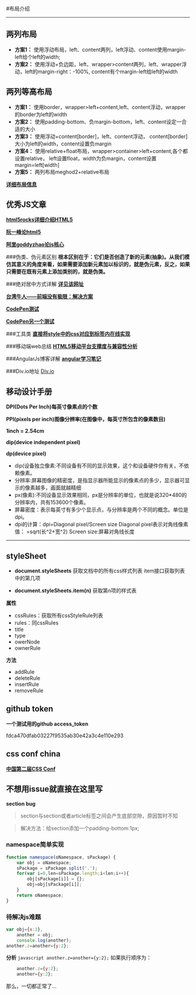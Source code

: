 #布局介绍
________________
## 两列布局
* **方案1：**
  使用浮动布局，left、content两列，left浮动、content使用margin-left给个left的width;
* **方案2：**
  使用浮动+负边距，left、wrapper>content两列，left、wrapper浮动，left的margin-right：-100%,
content有个margin-left给left的width

## 两列等高布局
 * **方案1：**
  使用border，wrapper>left+content,left、content浮动，wrapper的border为left的width
 * **方案2：**
  使用padding-bottom、负margin-bottom，left、content设定一合适的大小
 * **方案3：**
  使用浮动+content[border]，left、content浮动，
content[border]大小为left的width，content设置负margin
 * **方案4：**
  使用relative+float布局，wrapper>container>left+content,各个都设置relative，
left设置float，width为负margin，content设置margin=left[width]
 * **方案5：**
  两列布局meghod2+relative布局 

[**详细布局信息**](http://www.cnblogs.com/jununx/p/3336553.html)
## 优秀JS文章
[**html5rocks详细介绍HTML5**](http://slides.html5rocks.com/#landing-slide) 

[**阮一峰论html5**](http://javascript.ruanyifeng.com/#introduction)

[**阿里goddyzhao论js核心**](http://goddyzhao.tumblr.com/JavaScript-Internal)

###伪类、伪元素区别
 **根本区别在于：它们是否创造了新的元素(抽象)。从我们模仿其意义的角度来看，如果需要添加新元素加以标识的，就是伪元素，反之，如果只需要在既有元素上添加类别的，就是伪类。**
 
###绝对居中方式详解
[**详见该网址**](http://blog.csdn.net/freshlover/article/details/11579669)

[**台湾牛人——前端没有极限：解决方案**](http://wcc723.github.io/css/2015/01/16/css-magic/)

[**CodePen测试**](http://codepen.io/KatieK2/pen/AbxGr)

[**CodePen另一个测试**](http://codepen.io/thirdtiu/pen/fjnxd)

###工具类
[**直接将style中的css对应到标签内在线实现**](http://templates.mailchimp.com/resources/inline-css/)

###移动端web总结
[**HTML5移动平台支撑度与兼容性分析**](http://zhangdaiping.iteye.com/blog/1645363)

###AngularJs博客详解
[**angular学习笔记**](http://www.cnblogs.com/lcllao/tag/%E7%AC%94%E8%AE%B0/)

###Div.io地址
[Div.io](http://div.io/user/1811)

## 移动设计手册
**DPI(Dots Per Inch)每英寸像素点的个数**

**PPI(pixels per inch)图像分辨率(在图像中，每英寸所包含的像素数目)**

**1inch = 2.54cm**

**dip(device independent pixel)**

**dp(device pixel)**

+ dip(设备独立像素:不同设备有不同的显示效果，这个和设备硬件你有关，不依赖像素。
+ 分辨率:屏幕图像的精密度，是指显示器所能显示的像素点的多少，显示器可显示的像素越多，画面就越精细
+ px(像素):不同设备显示效果相同，px是分辨率的单位，也就是说320*480的分辨率内，共有153600个像素。
+ 屏幕密度：表示每英寸有多少个显示点，与分辨率是两个不同的概念。单位是dpi。
+ dpi的计算：dpi=Diagonal pixel/Screen size
	Diagonal pixel表示对角线像素值：
	=sqrt(长^2+宽^2)
	Screen size:屏幕对角线长度

-------------------------------------------------------

## styleSheet

+ **document.styleSheets**
	获取文档中的所有css样式列表
item接口获取列表中的第几项

+ **document.styleSheets.item(n)**
	获取第n项的样式表

**属性**
+ cssRules：获取所有cssStyleRule列表
+ rules：同cssRules
+ title
+ type
+ owerNode
+ ownerRule

**方法**
+ addRule
+ deleteRule
+ insertRule
+ removeRule

## github token 
**一个测试用的github access_token**

fdca470dfab03227f9535ab30e42a3c4e110e293

## css conf china
[**中国第二届CSS Conf**](http://www.w3ctech.com/topic/1463)

## 不想用issue就直接在这里写
**section bug**
> section与section或者article标签之间会产生底部空隙，原因暂时不知

> 解决方法：给section添加一个padding-bottom:1px;

### namespace简单实现
``` javascript
function namespace(oNamespace, sPackage) {
    var obj = oNamespace;
    sPackage = sPackage.split('.');
    for(var i=0,len=sPackage.length;i<len;i++){
        obj[sPackage[i]] = {};
        obj=obj[sPackage[i]];
    }
    return oNamespace;
}
```
### 待解决js难题
```javascript
var obj={x:1},
	another = obj;
	console.log(another);
another.z=another={y:2};
```
**分析**
```javascript another.z=another={y:2};```
如果执行顺序为：
``` javascript
	another.z={y:2};
	another={y:2};
```
那么，一切都正常了...

